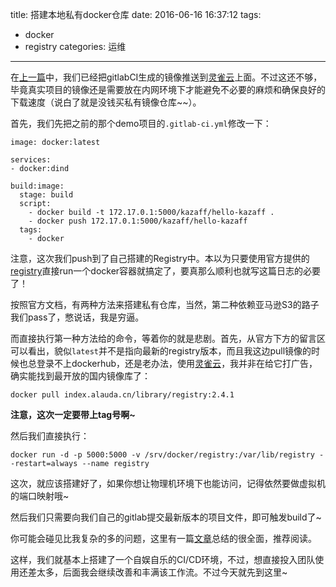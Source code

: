 title: 搭建本地私有docker仓库
date: 2016-06-16 16:37:12
tags:
- docker
- registry
categories: 运维
---

在[上一篇](http://blog.kazaff.me/2016/06/16/%E5%B0%9D%E8%AF%95%E6%8C%81%E7%BB%AD%E9%9B%86%E6%88%90--%E7%AC%AC%E4%B8%80%E7%89%88/)中，我们已经把gitlabCI生成的镜像推送到[灵雀云](https://hub.alauda.cn/repos/kazaff/hello-kazaff)上面。不过这还不够，毕竟真实项目的镜像还是需要放在内网环境下才能避免不必要的麻烦和确保良好的下载速度（说白了就是没钱买私有镜像仓库~~）。

首先，我们先把之前的那个demo项目的`.gitlab-ci.yml`修改一下：
```
image: docker:latest

services:
- docker:dind

build:image:
  stage: build
  script:
    - docker build -t 172.17.0.1:5000/kazaff/hello-kazaff .
    - docker push 172.17.0.1:5000/kazaff/hello-kazaff
  tags:
    - docker

```
注意，这次我们push到了自己搭建的Registry中。本以为只要使用官方提供的[registry](https://hub.docker.com/r/library/registry)直接run一个docker容器就搞定了，要真那么顺利也就写这篇日志的必要了！

按照官方文档，有两种方法来搭建私有仓库，当然，第二种依赖亚马逊S3的路子我们pass了，憋说话，我是穷逼。

而直接执行第一种方法给的命令，等着你的就是悲剧。首先，从官方下方的留言区可以看出，貌似`latest`并不是指向最新的registry版本，而且我这边pull镜像的时候也总登录不上dockerhub，还是老办法，使用[灵雀云](https://hub.alauda.cn/repos/library/registry)，我并非在给它打广告，确实能找到最开放的国内镜像库了：

```
docker pull index.alauda.cn/library/registry:2.4.1
```
**注意，这次一定要带上tag号啊~**

然后我们直接执行：
```
docker run -d -p 5000:5000 -v /srv/docker/registry:/var/lib/registry --restart=always --name registry
```
这次，就应该搭建好了，如果你想让物理机环境下也能访问，记得依然要做虚拟机的端口映射哦~

然后我们只需要向我们自己的gitlab提交最新版本的项目文件，即可触发build了~

你可能会碰见比我复杂的多的问题，这里有一篇[文章](http://tonybai.com/2016/02/26/deploy-a-private-docker-registry/)总结的很全面，推荐阅读。

这样，我们就基本上搭建了一个自娱自乐的CI/CD环境，不过，想直接投入团队使用还差太多，后面我会继续改善和丰满该工作流。不过今天就先到这里~
